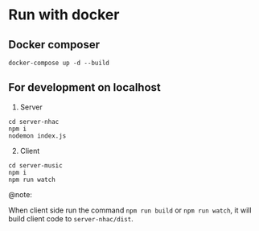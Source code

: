 # Run with docker

## Docker composer

```
docker-compose up -d --build
```

## For development on localhost

1. Server

```
cd server-nhac
npm i
nodemon index.js
```

2. Client

```
cd server-music
npm i
npm run watch
```

@note:

When client side run the command `npm run build` or `npm run watch`, it will build client code to `server-nhac/dist`.
